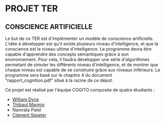 # PROJET TER
## CONSCIENCE ARTIFICIELLE

Le but de ce TER est d'implémenter un modèle de conscience artificielle. L'idée à développer est qu'il existe plusieurs niveau d'intelligence, et que la conscience est le niveau ultime d'intelligence. Le programme devra être capable d'apprendre des concepts sémantiques grâce à son environnement. Pour cela, il faudra développer une série d'algorithmes permetant de simuler les différents niveau d'intelligence, et de montrer que chaque niveau est capable de se construire grâce aux niveaux inférieurs. Le programme sera basé sur le chapitre 4 du document "rapport_cognition.pdf" situé à la racine de ce dépot.

Ce projet est réalisé par l'équipe COGITO composée de quatre étudiants :

* [William Dyce](http://wilbefast.com/)
* [Thibaut Marmin](http://www.thibautmarmin.fr)
* Namrata Patel
* [Clément Sipieter](http://clement-sipieter.fr)
